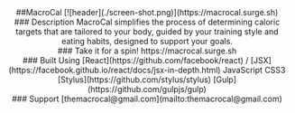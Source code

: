 <center>
##MacroCal
[![header](./screen-shot.png)](https://macrocal.surge.sh)

<br/>
### Description
MacroCal simplifies the process of determining caloric targets that are tailored to your body,  
guided by your training style and eating habits, designed to support your goals.  

<br/>  
### Take it for a spin!
https://macrocal.surge.sh  

<br/>
### Built Using
[React](https://github.com/facebook/react) / [JSX](https://facebook.github.io/react/docs/jsx-in-depth.html)   
JavaScript  
CSS3  
[Stylus](https://github.com/stylus/stylus)  
[Gulp](https://github.com/gulpjs/gulp)  

<br/>
### Support
[themacrocal@gmail.com](mailto:themacrocal@gmail.com)
